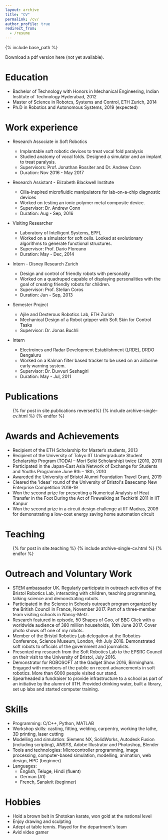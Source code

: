 ```yaml
---
layout: archive
title: "CV"
permalink: /cv/
author_profile: true
redirect_from:
  - /resume
---
```


{% include base_path %}

Download a pdf version here (not yet available).

Education
======
* Bachelor of Technology with Honors in Mechanical Engineering, Indian Institute of Technology Hyderabad, 2012
* Master of Science in Robotcs, Systems and Control, ETH Zurich, 2014
* Ph.D in Robotics and Autonomous Systems, 2019 (expected)

Work experience
======
* Research Associate in Soft Robotics
  * Implantable soft robotic devices to treat vocal fold paralysis
  * Studied anatomy of vocal folds. Designed a simulator and an implant to treat paralysis.
  * Supervisors: Prof. Jonathan Rossiter and Dr. Andrew Conn
  * Duration: Nov 2016 - May 2017 

* Research Assistant - Elizabeth Blackwell Institute
  * Cilia-Inspired microfluidic manipulators for lab-on-a-chip diagnostic devices
  * Worked on testing an ionic polymer metal composite device.
  * Supervisor: Dr. Andrew Conn
  * Duration: Aug - Sep, 2016

* Visiting Researcher
  * Laboratory of Intelligent Systems, EPFL
  * Worked on a simulator for soft cells. Looked at evolutionary algorithms to generate functional structures.
  * Supervisor: Prof. Dario Floreano
  * Duration: May - Dec, 2014

* Intern - Disney Research Zurich
  * Design and control of friendly robots with personality
  * Worked on a quadruped capable of displaying personalities with the goal of creating friendly robots for children.
  * Supervisor: Prof. Stelian Coros
  * Duration: Jun - Sep, 2013

* Semester Project
  * Ajile and Dexterous Robotics Lab, ETH Zurich
  * Mechanical Design of a Robot gripper with Soft Skin for Control Tasks
  * Supervisor: Dr. Jonas Buchli

* Intern
  * Electroincs and Radar Development Establishment (LRDE), DRDO Bengaluru
  * Worked on a Kalman filter based tracker to be used on an airborne early warning system.
  * Supervisor: Dr. Duvvuri Seshagiri
  * Duration: May - Jul, 2011

Publications
======
  <ul>{% for post in site.publications reversed%}
    {% include archive-single-cv.html %}
  {% endfor %}</ul>
  
Awards and Achievements
======
* Recipient of the ETH Scholarship for Master’s students, 2013
* Recipient of the University of Tokyo IIT Undergraduate Student Scholarship Program (TODAI – Mori Seiki Scholarship) twice (2010, 2011)
* Participated in the Japan-East Asia Network of Exchange for Students and Youths Programme June 9th – 18th, 2010
* Awareded the University of Bristol Alumni Foundation Travel Grant, 2019
* Cleared the 'Ideas' round of the University of Bristol's Basecamp New Enterprise Competition 2018-19
* Won the second prize for presenting a Numerical Analysis of Heat Transfer in the Foot During the Act of Firewalking at Techkriti 2011 in IIT Kanpur
* Won the second prize in a circuit design challenge at IIT Madras, 2009 for demonstrating a low-cost energy saving home automation circuit

Teaching
======
  <ul>{% for post in site.teaching %}
    {% include archive-single-cv.html %}
  {% endfor %}</ul>

Outreach and Voluntary Work
======
* STEM ambassador UK. Regularly participate in outreach activities of the Bristol Robotics Lab, interacting with children, teaching programming, talking science and demonstrating robots.
* Participated in the Science in Schools outreach program organized by the British Council in France, November 2017. Part of a three-member team visiting schools in Nancy-Metz.
* Research featured in episode, 50 Shapes of Goo, of BBC Click with a worldwide audience of 380 million households, 10th June 2017. Cover photo shows off one of my robots.
* Member of the Bristol Robotics Lab delegation at the Robotics Conference, Science Museum, London, 4th July 2016. Demonstrated soft robots to officials of the government and journalists.
* Presented my research from the Soft Robotics Lab to the EPSRC Council on their visit to the University of Bristol, July 2016.
* Demonstrator for ROBOSOFT at the Gadget Show 2016, Birmingham. Engaged with members of the public on recent advancements in soft robotics. More than 6000 people visited our stand.
* Spearheaded a fundraiser to provide infrastructure to a school as part of an initiative by the alumni of IITH. Provided drinking water, built a library, set up labs and started computer training.

Skills
======
* Programming: C/C++, Python, MATLAB
* Workshop skills: casting, fitting, welding, carpentry, working the lathe, 3D printing, laser cutting
* Modelling and simulation: Siemens NX, SolidWorks, Autodesk Fusion (including scripting), ANSYS, Adobe Illustrator and Photoshop, Blender
* Tools and technologies: Microcontroller programming, image processing, computer-based simulation, modelling, animation, web design, HPC (beginner)
* Languages:
  * English, Teluge, Hindi (fluent)
  * German (A1)
  * French, Sanskrit (beginner)

Hobbies
======
* Hold a brown belt in Shotokan karate, won gold at the national level
* Enjoy drawing and sculpting
* Adept at table tennis. Played for the department's team
* Avid video gamer